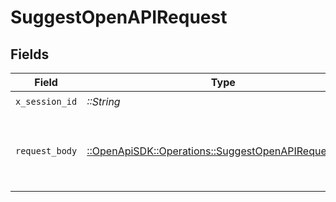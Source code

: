 # SuggestOpenAPIRequest


## Fields

| Field                                                                                                       | Type                                                                                                        | Required                                                                                                    | Description                                                                                                 |
| ----------------------------------------------------------------------------------------------------------- | ----------------------------------------------------------------------------------------------------------- | ----------------------------------------------------------------------------------------------------------- | ----------------------------------------------------------------------------------------------------------- |
| `x_session_id`                                                                                              | *::String*                                                                                                  | :heavy_check_mark:                                                                                          | N/A                                                                                                         |
| `request_body`                                                                                              | [::OpenApiSDK::Operations::SuggestOpenAPIRequestBody](../../models/operations/suggestopenapirequestbody.md) | :heavy_check_mark:                                                                                          | The schema file to upload provided as a multipart/form-data file segment.                                   |